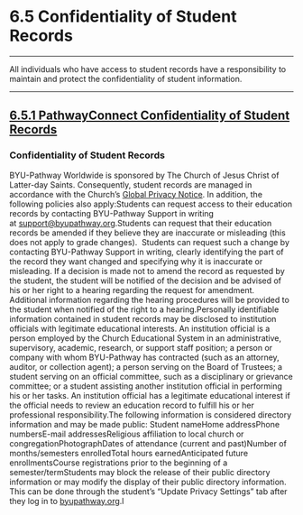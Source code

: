 
6\.5 Confidentiality of Student Records
=======================================




---






All individuals who have access to student records have a responsibility to maintain and protect the confidentiality of student information.







---




[6\.5\.1 PathwayConnect Confidentiality of Student Records](#6-5-1-pathwayconnect-confidentiality-of-student-records)
---------------------------------------------------------------------------------------------------------------------




### Confidentiality of Student Records

BYU\-Pathway Worldwide is sponsored by The Church of Jesus Christ of Latter\-day Saints. Consequently, student records are managed in accordance with the Church’s [Global Privacy Notice](https://www.lds.org/legal/privacy?lang=eng&_r=1). In addition, the following policies also apply:Students can request access to their education records by contacting BYU\-Pathway Support in writing at [support@byupathway.org](mailto:support@byupathway.org).Students can request that their education records be amended if they believe they are inaccurate or misleading (this does not apply to grade changes).  Students can request such a change by contacting BYU\-Pathway Support in writing, clearly identifying the part of the record they want changed and specifying why it is inaccurate or misleading. If a decision is made not to amend the record as requested by the student, the student will be notified of the decision and be advised of his or her right to a hearing regarding the request for amendment. Additional information regarding the hearing procedures will be provided to the student when notified of the right to a hearing.Personally identifiable information contained in student records may be disclosed to institution officials with legitimate educational interests. An institution official is a person employed by the Church Educational System in an administrative, supervisory, academic, research, or support staff position; a person or company with whom BYU\-Pathway has contracted (such as an attorney, auditor, or collection agent); a person serving on the Board of Trustees; a student serving on an official committee, such as a disciplinary or grievance committee; or a student assisting another institution official in performing his or her tasks. An institution official has a legitimate educational interest if the official needs to review an education record to fulfill his or her professional responsibility.The following information is considered directory information and may be made public: Student nameHome addressPhone numbersE\-mail addressesReligious affiliation to local church or congregationPhotographDates of attendance (current and past)Number of months/semesters enrolledTotal hours earnedAnticipated future enrollmentsCourse registrations prior to the beginning of a semester/termStudents may block the release of their public directory information or may modify the display of their public directory information. This can be done through the student’s “Update Privacy Settings” tab after they log in to [byupathway.org](https://byupathway.org/).l
  







